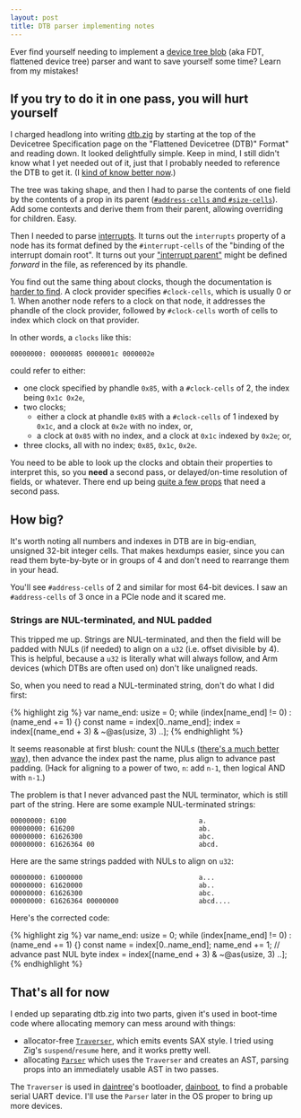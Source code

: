```yaml
---
layout: post
title: DTB parser implementing notes
---
```


Ever find yourself needing to implement a [device tree
blob](https://devicetree-specification.readthedocs.io/en/latest/chapter5-flattened-format.html)
(aka FDT, flattened device tree) parser and want to save yourself some time?
Learn from my mistakes!


## If you try to do it in one pass, you will hurt yourself

I charged headlong into writing
[dtb.zig](https://github.com/voorjaar/windicss/wiki/Introduction#what-is-windicss)
by starting at the top of the Devicetree Specification page on the "Flattened
Devicetree (DTB)" Format" and reading down. It looked delightfully simple. Keep
in mind, I still didn't know what I yet needed out of it, just that I probably
needed to reference the DTB to get it.  (I [kind of know better now](https://github.com/kivikakk/daintree/commit/1a65076a36301f0fb33748b8da644010a178b58e#diff-5e1ca02318cf3679c3aa9a422be7adfefe1fefdd76d297d676770edeacdb5e67R329-R349).)

The tree was taking shape, and then I had to parse the contents of one field by
the contents of a prop in its parent ([`#address-cells` and
`#size-cells`](https://devicetree-specification.readthedocs.io/en/latest/chapter2-devicetree-basics.html#address-cells-and-size-cells)).
Add some contexts and derive them from their parent, allowing overriding for
children. Easy.

Then I needed to parse
[interrupts](https://devicetree-specification.readthedocs.io/en/latest/chapter2-devicetree-basics.html#interrupts-and-interrupt-mapping).
It turns out the `interrupts` property of a node has its format defined by the
`#interrupt-cells` of the "binding of the interrupt domain root".  It turns out
your ["interrupt
parent"](https://devicetree-specification.readthedocs.io/en/latest/chapter2-devicetree-basics.html#interrupt-parent)
might be defined _forward_ in the file, as referenced by its phandle.

You find out the same thing about clocks, though the documentation is [harder
to
find](https://android.googlesource.com/kernel/msm.git/+/android-msm-shamu-3.10-lollipop-mr1/Documentation/devicetree/bindings/clock/clock-bindings.txt).
A clock provider specifies `#clock-cells`, which is usually 0 or 1. When
another node refers to a clock on that node, it addresses the phandle of the
clock provider, followed by `#clock-cells` worth of cells to index which clock
on that provider.

In other words, a `clocks` like this:

```
00000000: 00000085 0000001c 0000002e
```

could refer to either:

* one clock specified by phandle `0x85`, with a `#clock-cells` of 2, the index
  being `0x1c 0x2e`,
* two clocks;
  * either a clock at phandle `0x85` with a `#clock-cells` of 1 indexed by
    `0x1c`, and a clock at `0x2e` with no index, or,
  * a clock at `0x85` with no index, and a clock at `0x1c` indexed by `0x2e`;
    or,
* three clocks, all with no index; `0x85`, `0x1c`, `0x2e`.

You need to be able to look up the clocks and obtain their properties to
interpret this, so you **need** a second pass, or delayed/on-time resolution of
fields, or whatever.  There end up being [quite a few
props](https://github.com/kivikakk/dtb.zig/blob/9bc32d41ae83586a422dd5f10c943021592613cd/src/parser.zig#L133-L142)
that need a second pass.


## How big?

It's worth noting all numbers and indexes in DTB are in big-endian, unsigned
32-bit integer cells. That makes hexdumps easier, since you can read them
byte-by-byte or in groups of 4 and don't need to rearrange them in your head.

You'll see `#address-cells` of 2 and similar for most 64-bit devices. I saw an
`#address-cells` of 3 once in a PCIe node and it scared me.


### Strings are NUL-terminated, and NUL padded

This tripped me up.  Strings are NUL-terminated, and then the field will be
padded with NULs (if needed) to align on a `u32` (i.e. offset divisible by 4).
This is helpful, because a `u32` is literally what will always follow, and Arm
devices (which DTBs are often used on) don't like unaligned reads.

So, when you need to read a NUL-terminated string, don't do what I did first:

{% highlight zig %}
var name_end: usize = 0;
while (index[name_end] != 0) : (name_end += 1) {}
const name = index[0..name_end];
index = index[(name_end + 3) & ~@as(usize, 3) ..];
{% endhighlight %}

It seems reasonable at first blush: count the NULs ([there's a much better
way](https://github.com/ziglang/zig/blob/9270aae071a4ee840193afe1162b24945cbd6d9e/lib/std/mem.zig#L680-L711)),
then advance the index past the name, plus align to advance past padding.
(Hack for aligning to a power of two, `n`: add `n-1`, then logical AND with
`n-1`.)

The problem is that I never advanced past the NUL terminator, which is still
part of the string.  Here are some example NUL-terminated strings:

```
00000000: 6100                                 a.
00000000: 616200                               ab.
00000000: 61626300                             abc.
00000000: 61626364 00                          abcd.
```

Here are the same strings padded with NULs to align on `u32`:

```
00000000: 61000000                             a...
00000000: 61620000                             ab..
00000000: 61626300                             abc.
00000000: 61626364 00000000                    abcd....
```

Here's the corrected code:

{% highlight zig %}
var name_end: usize = 0;
while (index[name_end] != 0) : (name_end += 1) {}
const name = index[0..name_end];
name_end += 1; // advance past NUL byte
index = index[(name_end + 3) & ~@as(usize, 3) ..];
{% endhighlight %}


## That's all for now

I ended up separating dtb.zig into two parts, given it's used in boot-time code where allocating memory can mess around with things:

* allocator-free
  [`Traverser`](https://github.com/kivikakk/dtb.zig/blob/9bc32d41ae83586a422dd5f10c943021592613cd/src/traverser.zig),
  which emits events SAX style. I tried using Zig's `suspend`/`resume` here,
  and it works pretty well.
* allocating
  [`Parser`](https://github.com/kivikakk/dtb.zig/blob/9bc32d41ae83586a422dd5f10c943021592613cd/src/parser.zig)
  which uses the `Traverser` and creates an AST, parsing props into an
  immediately usable AST in two passes.

The `Traverser` is used in [daintree](https://github.com/kivikakk/daintree)'s
bootloader,
[dainboot](https://github.com/kivikakk/daintree/blob/209782a93de9088cba20808644c89cd9898ddada/dainboot/src/dtb.zig),
to find a probable serial UART device. I'll use the `Parser` later in the OS
proper to bring up more devices.
